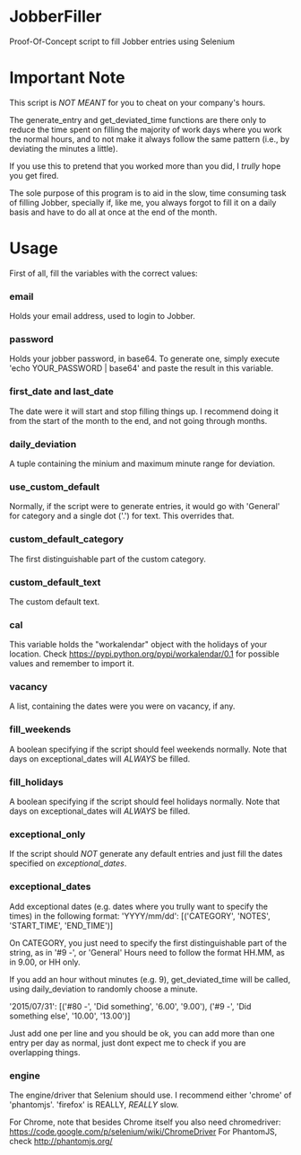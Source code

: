 # JobberFiller
Proof-Of-Concept script to fill Jobber entries using Selenium

# Important Note
This script is *NOT MEANT* for you to cheat on your company's hours. 

The generate_entry and get_deviated_time functions are there only to reduce the time spent on filling the majority of work days where you work the normal hours, and to not make it always follow the same pattern (i.e., by deviating the minutes a little).

If you use this to pretend that you worked more than you did, I *trully* hope you get fired.

The sole purpose of this program is to aid in the slow, time consuming task of filling Jobber, specially if, like me, you always forgot to fill it on a daily basis and have to do all at once at the end of the month.

# Usage

First of all, fill the variables with the correct values:

### email
Holds your email address, used to login to Jobber.

### password
Holds your jobber password, in base64. To generate one, simply execute 'echo YOUR_PASSWORD | base64' and paste the result in this variable.

### first_date and last_date
The date were it will start and stop filling things up. I recommend doing it from the start of the month to the end, and not going through months.

### daily_deviation
A tuple containing the minium and maximum minute range for deviation.

### use_custom_default
Normally, if the script were to generate entries, it would go with 'General' for category and a single dot ('.') for text. This overrides that.

### custom_default_category
The first distinguishable part of the custom category.

### custom_default_text
The custom default text.

### cal
This variable holds the "workalendar" object with the holidays of your location. Check https://pypi.python.org/pypi/workalendar/0.1 for possible values and remember to import it.

### vacancy
A list, containing the dates were you were on vacancy, if any.

### fill_weekends
A boolean specifying if the script should feel weekends normally. Note that days on exceptional_dates will *ALWAYS* be filled.

### fill_holidays
A boolean specifying if the script should feel holidays normally. Note that days on exceptional_dates will *ALWAYS* be filled.

### exceptional_only
If the script should *NOT* generate any default entries and just fill the dates specified on *exceptional_dates*.

### exceptional_dates
Add exceptional dates (e.g. dates where you trully want to specify the times) in the following format:
'YYYY/mm/dd': [('CATEGORY', 'NOTES', 'START_TIME', 'END_TIME')]

On CATEGORY, you just need to specify the first distinguishable part of the string, as in '#9 -', or 'General'
Hours need to follow the format HH.MM, as in 9.00, or HH only.

If you add an hour without minutes (e.g. 9), get_deviated_time will be called, using daily_deviation to randomly choose a minute.

'2015/07/31': [('#80 -', 'Did something', '6.00', '9.00'), ('#9 -', 'Did something else', '10.00', '13.00')]

Just add one per line and you should be ok, you can add more than one entry per day as normal, just dont expect me to check if you are overlapping things.

### engine
The engine/driver that Selenium should use. I recommend either 'chrome' of 'phantomjs'. 'firefox' is REALLY, *REALLY* slow.

For Chrome, note that besides Chrome itself you also need chromedriver: https://code.google.com/p/selenium/wiki/ChromeDriver
For PhantomJS, check http://phantomjs.org/







